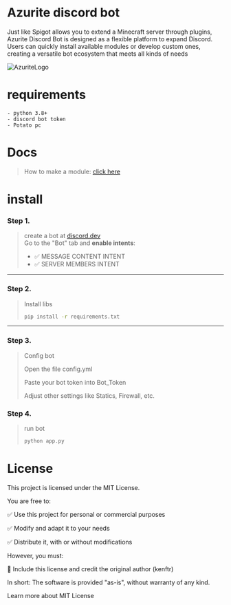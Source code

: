 # Azurite discord bot
Just like Spigot allows you to extend a Minecraft server through plugins, Azurite Discord Bot is designed as a flexible platform to expand Discord. Users can quickly install available modules or develop custom ones, creating a versatile bot ecosystem that meets all kinds of needs

![AzuriteLogo](https://media.discordapp.net/attachments/966486152255262801/1418211808983912602/ebb8aea97de5a20333e54b24ec090cc5.png?ex=68cd4c2c&is=68cbfaac&hm=93c6f3e3d3502c426fbcf682652bb6832c7419b3fb291af26a2bdfa2ec83d705&=&width600height=300)
# requirements
```
- python 3.8+
- discord bot token
- Potato pc
```

# Docs
> How to make a module: [click here](https://github.com/Notkenftr/Azurite/blob/main/docs/MODULE.md)

# install

### Step 1.  
> create a bot at [discord.dev](https://discord.com/developers/applications)  
> Go to the "Bot" tab and **enable intents**:
> - ✅ MESSAGE CONTENT INTENT  
> - ✅ SERVER MEMBERS INTENT
---

### Step 2. 
> Install libs  
> 
> ```bash
> pip install -r requirements.txt
> ```
---

### Step 3.
> Config bot
> 
> Open the file config.yml
> 
> Paste your bot token into Bot_Token
> 
> Adjust other settings like Statics, Firewall, etc.
> 
### Step 4.
> run bot
> 
> ```bash
> python app.py
> ```

# License

This project is licensed under the MIT License.

You are free to:

✅ Use this project for personal or commercial purposes

✅ Modify and adapt it to your needs

✅ Distribute it, with or without modifications

However, you must:

📄 Include this license and credit the original author (kenftr)

In short: The software is provided "as-is", without warranty of any kind.

Learn more about MIT License

